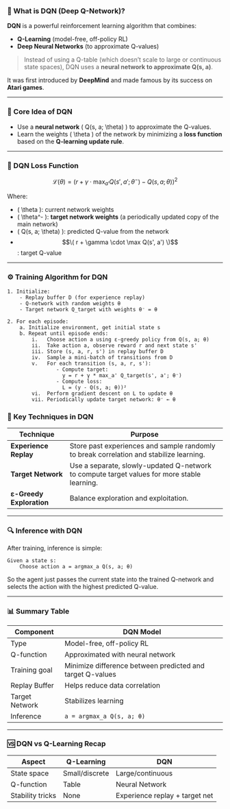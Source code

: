 ### 🧠 What is **DQN (Deep Q-Network)?**

**DQN** is a powerful reinforcement learning algorithm that combines:
- **Q-Learning** (model-free, off-policy RL)
- **Deep Neural Networks** (to approximate Q-values)

> Instead of using a Q-table (which doesn’t scale to large or continuous state spaces), DQN uses a **neural network to approximate Q(s, a)**.

It was first introduced by **DeepMind** and made famous by its success on **Atari games**.

---

### 📐 Core Idea of DQN

- Use a **neural network** \( Q(s, a; \theta) \) to approximate the Q-values.
- Learn the weights \( \theta \) of the network by minimizing a **loss function** based on the **Q-learning update rule**.

---

### 🧮 DQN Loss Function

$$\mathcal{L}(\theta) = \left( r + \gamma \cdot \max_{a'} Q(s', a'; \theta^-) - Q(s, a; \theta) \right)^2$$

Where:
- \( \theta \): current network weights
- \( \theta^- \): **target network weights** (a periodically updated copy of the main network)
- \( Q(s, a; \theta) \): predicted Q-value from the network
- $$\( r + \gamma \cdot \max Q(s', a') \)$$: target Q-value

---

### ⚙️ Training Algorithm for DQN

```text
1. Initialize:
    - Replay buffer D (for experience replay)
    - Q-network with random weights θ
    - Target network Q_target with weights θ⁻ = θ

2. For each episode:
    a. Initialize environment, get initial state s
    b. Repeat until episode ends:
        i.   Choose action a using ε-greedy policy from Q(s, a; θ)
        ii.  Take action a, observe reward r and next state s'
        iii. Store (s, a, r, s') in replay buffer D
        iv.  Sample a mini-batch of transitions from D
        v.   For each transition (s, a, r, s'):
                - Compute target: 
                  y = r + γ * max_a' Q_target(s', a'; θ⁻)
                - Compute loss: 
                  L = (y - Q(s, a; θ))²
        vi.  Perform gradient descent on L to update θ
        vii. Periodically update target network: θ⁻ ← θ
```

### 🧠 Key Techniques in DQN

| Technique              | Purpose |
|------------------------|--------|
| **Experience Replay**  | Store past experiences and sample randomly to break correlation and stabilize learning. |
| **Target Network**     | Use a separate, slowly-updated Q-network to compute target values for more stable learning. |
| **ε-Greedy Exploration** | Balance exploration and exploitation. |

---

### 🔍 Inference with DQN

After training, inference is simple:

```text
Given a state s:
    Choose action a = argmax_a Q(s, a; θ)
```

So the agent just passes the current state into the trained Q-network and selects the action with the highest predicted Q-value.

---

### 📊 Summary Table

| Component               | DQN Model |
|------------------------|------------------------------|
| Type                   | Model-free, off-policy RL |
| Q-function             | Approximated with neural network |
| Training goal          | Minimize difference between predicted and target Q-values |
| Replay Buffer          | Helps reduce data correlation |
| Target Network         | Stabilizes learning |
| Inference              | `a = argmax_a Q(s, a; θ)` |

---

### 🆚 DQN vs Q-Learning Recap

| Aspect            | Q-Learning         | DQN                         |
|-------------------|-------------------|-----------------------------|
| State space       | Small/discrete     | Large/continuous            |
| Q-function        | Table              | Neural Network              |
| Stability tricks  | None               | Experience replay + target net |
